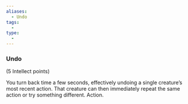 ```yaml
---
aliases:
  - Undo
tags:
  - 
type:
  - 
---
```

### Undo

(5 Intellect points)

You turn back time a few seconds, effectively undoing a single creature’s most recent action. That creature can then immediately repeat the same action or try something different. Action.
